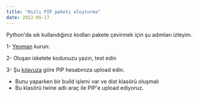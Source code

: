 ```yaml
---
title: "Hızlı PIP paketi oluşturma"
date: 2022-05-17
---
```


Python'da sık kullandığınız kodları pakete çevirmek için şu adımları izleyim.

1- [Yeoman](https://suatatan.wordpress.com/2022/05/18/yeoman-ne-ise-yarar/) kurun:

2- Oluşan iskelete kodunuzu yazın, test edin

3- Şu [kılavuza](https://getpocket.com/read/3227744195) göre PIP hesabınıza upload edin.

- Bunu yaparken bir build işlemi var ve dist klasörü oluşmalı
- Bu klasörü twine adlı araç ile PIP'e upload ediyoruz.
